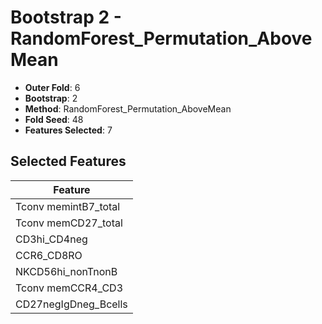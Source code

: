 # Bootstrap 2 - RandomForest_Permutation_AboveMean

- **Outer Fold**: 6
- **Bootstrap**: 2
- **Method**: RandomForest_Permutation_AboveMean
- **Fold Seed**: 48
- **Features Selected**: 7

## Selected Features

| Feature |
|---------|
| Tconv memintB7_total |
| Tconv memCD27_total |
| CD3hi_CD4neg |
| CCR6_CD8RO |
| NKCD56hi_nonTnonB |
| Tconv memCCR4_CD3 |
| CD27negIgDneg_Bcells |
